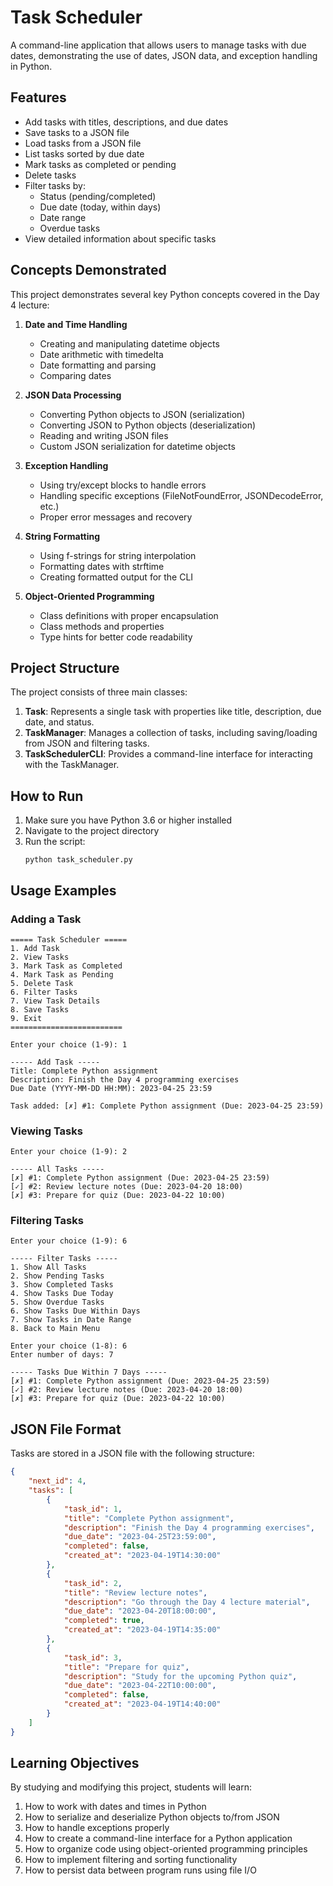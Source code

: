 # Task Scheduler

A command-line application that allows users to manage tasks with due dates, demonstrating the use of dates, JSON data, and exception handling in Python.

## Features

- Add tasks with titles, descriptions, and due dates
- Save tasks to a JSON file
- Load tasks from a JSON file
- List tasks sorted by due date
- Mark tasks as completed or pending
- Delete tasks
- Filter tasks by:
  - Status (pending/completed)
  - Due date (today, within days)
  - Date range
  - Overdue tasks
- View detailed information about specific tasks

## Concepts Demonstrated

This project demonstrates several key Python concepts covered in the Day 4 lecture:

1. **Date and Time Handling**
   - Creating and manipulating datetime objects
   - Date arithmetic with timedelta
   - Date formatting and parsing
   - Comparing dates

2. **JSON Data Processing**
   - Converting Python objects to JSON (serialization)
   - Converting JSON to Python objects (deserialization)
   - Reading and writing JSON files
   - Custom JSON serialization for datetime objects

3. **Exception Handling**
   - Using try/except blocks to handle errors
   - Handling specific exceptions (FileNotFoundError, JSONDecodeError, etc.)
   - Proper error messages and recovery

4. **String Formatting**
   - Using f-strings for string interpolation
   - Formatting dates with strftime
   - Creating formatted output for the CLI

5. **Object-Oriented Programming**
   - Class definitions with proper encapsulation
   - Class methods and properties
   - Type hints for better code readability

## Project Structure

The project consists of three main classes:

1. **Task**: Represents a single task with properties like title, description, due date, and status.
2. **TaskManager**: Manages a collection of tasks, including saving/loading from JSON and filtering tasks.
3. **TaskSchedulerCLI**: Provides a command-line interface for interacting with the TaskManager.

## How to Run

1. Make sure you have Python 3.6 or higher installed
2. Navigate to the project directory
3. Run the script:
   ```
   python task_scheduler.py
   ```

## Usage Examples

### Adding a Task

```
===== Task Scheduler =====
1. Add Task
2. View Tasks
3. Mark Task as Completed
4. Mark Task as Pending
5. Delete Task
6. Filter Tasks
7. View Task Details
8. Save Tasks
9. Exit
=========================

Enter your choice (1-9): 1

----- Add Task -----
Title: Complete Python assignment
Description: Finish the Day 4 programming exercises
Due Date (YYYY-MM-DD HH:MM): 2023-04-25 23:59

Task added: [✗] #1: Complete Python assignment (Due: 2023-04-25 23:59)
```

### Viewing Tasks

```
Enter your choice (1-9): 2

----- All Tasks -----
[✗] #1: Complete Python assignment (Due: 2023-04-25 23:59)
[✓] #2: Review lecture notes (Due: 2023-04-20 18:00)
[✗] #3: Prepare for quiz (Due: 2023-04-22 10:00)
```

### Filtering Tasks

```
Enter your choice (1-9): 6

----- Filter Tasks -----
1. Show All Tasks
2. Show Pending Tasks
3. Show Completed Tasks
4. Show Tasks Due Today
5. Show Overdue Tasks
6. Show Tasks Due Within Days
7. Show Tasks in Date Range
8. Back to Main Menu

Enter your choice (1-8): 6
Enter number of days: 7

----- Tasks Due Within 7 Days -----
[✗] #1: Complete Python assignment (Due: 2023-04-25 23:59)
[✓] #2: Review lecture notes (Due: 2023-04-20 18:00)
[✗] #3: Prepare for quiz (Due: 2023-04-22 10:00)
```

## JSON File Format

Tasks are stored in a JSON file with the following structure:

```json
{
    "next_id": 4,
    "tasks": [
        {
            "task_id": 1,
            "title": "Complete Python assignment",
            "description": "Finish the Day 4 programming exercises",
            "due_date": "2023-04-25T23:59:00",
            "completed": false,
            "created_at": "2023-04-19T14:30:00"
        },
        {
            "task_id": 2,
            "title": "Review lecture notes",
            "description": "Go through the Day 4 lecture material",
            "due_date": "2023-04-20T18:00:00",
            "completed": true,
            "created_at": "2023-04-19T14:35:00"
        },
        {
            "task_id": 3,
            "title": "Prepare for quiz",
            "description": "Study for the upcoming Python quiz",
            "due_date": "2023-04-22T10:00:00",
            "completed": false,
            "created_at": "2023-04-19T14:40:00"
        }
    ]
}
```

## Learning Objectives

By studying and modifying this project, students will learn:

1. How to work with dates and times in Python
2. How to serialize and deserialize Python objects to/from JSON
3. How to handle exceptions properly
4. How to create a command-line interface for a Python application
5. How to organize code using object-oriented programming principles
6. How to implement filtering and sorting functionality
7. How to persist data between program runs using file I/O
